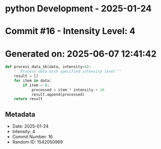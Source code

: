 ﻿# python Development - 2025-01-24
# Commit #16 - Intensity Level: 4
# Generated on: 2025-06-07 12:41:42
```python
def process_data_16(data, intensity=4):
    '''Process data with specified intensity level'''
    result = []
    for item in data:
        if item > 0:
            processed = item * intensity + 16
            result.append(processed)
    return result
```
## Metadata
- Date: 2025-01-24
- Intensity: 4
- Commit Number: 16
- Random ID: 1542050969
